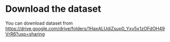 # Download the dataset
You can download dataset from https://drive.google.com/drive/folders/1HaxALUdiZsup0_Yxv5x1zOFdOH49VrR6?usp=sharing
